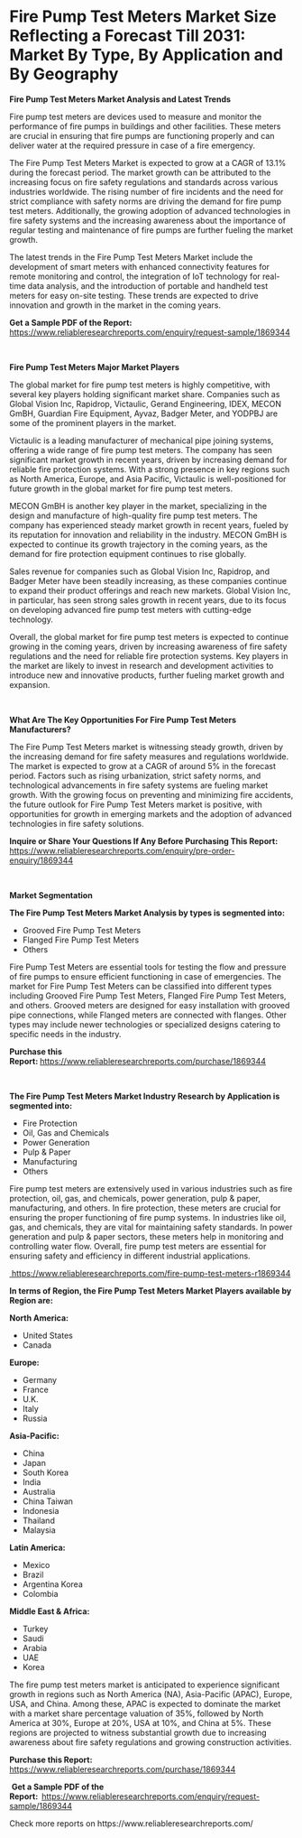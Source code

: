 <p><h1>Fire Pump Test Meters Market Size Reflecting a Forecast Till 2031: Market By Type, By Application and By Geography</h1></p><p><strong>Fire Pump Test Meters Market Analysis and Latest Trends</strong></p>
<p><p>Fire pump test meters are devices used to measure and monitor the performance of fire pumps in buildings and other facilities. These meters are crucial in ensuring that fire pumps are functioning properly and can deliver water at the required pressure in case of a fire emergency.</p><p>The Fire Pump Test Meters Market is expected to grow at a CAGR of 13.1% during the forecast period. The market growth can be attributed to the increasing focus on fire safety regulations and standards across various industries worldwide. The rising number of fire incidents and the need for strict compliance with safety norms are driving the demand for fire pump test meters. Additionally, the growing adoption of advanced technologies in fire safety systems and the increasing awareness about the importance of regular testing and maintenance of fire pumps are further fueling the market growth.</p><p>The latest trends in the Fire Pump Test Meters Market include the development of smart meters with enhanced connectivity features for remote monitoring and control, the integration of IoT technology for real-time data analysis, and the introduction of portable and handheld test meters for easy on-site testing. These trends are expected to drive innovation and growth in the market in the coming years.</p></p>
<p><strong>Get a Sample PDF of the Report:&nbsp;</strong> <a href="https://www.reliableresearchreports.com/enquiry/request-sample/1869344">https://www.reliableresearchreports.com/enquiry/request-sample/1869344</a></p>
<p>&nbsp;</p>
<p><strong>Fire Pump Test Meters Major Market Players</strong></p>
<p><p>The global market for fire pump test meters is highly competitive, with several key players holding significant market share. Companies such as Global Vision Inc, Rapidrop, Victaulic, Gerand Engineering, IDEX, MECON GmBH, Guardian Fire Equipment, Ayvaz, Badger Meter, and YODPBJ are some of the prominent players in the market.</p><p>Victaulic is a leading manufacturer of mechanical pipe joining systems, offering a wide range of fire pump test meters. The company has seen significant market growth in recent years, driven by increasing demand for reliable fire protection systems. With a strong presence in key regions such as North America, Europe, and Asia Pacific, Victaulic is well-positioned for future growth in the global market for fire pump test meters.</p><p>MECON GmBH is another key player in the market, specializing in the design and manufacture of high-quality fire pump test meters. The company has experienced steady market growth in recent years, fueled by its reputation for innovation and reliability in the industry. MECON GmBH is expected to continue its growth trajectory in the coming years, as the demand for fire protection equipment continues to rise globally.</p><p>Sales revenue for companies such as Global Vision Inc, Rapidrop, and Badger Meter have been steadily increasing, as these companies continue to expand their product offerings and reach new markets. Global Vision Inc, in particular, has seen strong sales growth in recent years, due to its focus on developing advanced fire pump test meters with cutting-edge technology.</p><p>Overall, the global market for fire pump test meters is expected to continue growing in the coming years, driven by increasing awareness of fire safety regulations and the need for reliable fire protection systems. Key players in the market are likely to invest in research and development activities to introduce new and innovative products, further fueling market growth and expansion.</p></p>
<p>&nbsp;</p>
<p><strong>What Are The Key Opportunities For Fire Pump Test Meters Manufacturers?</strong></p>
<p><p>The Fire Pump Test Meters market is witnessing steady growth, driven by the increasing demand for fire safety measures and regulations worldwide. The market is expected to grow at a CAGR of around 5% in the forecast period. Factors such as rising urbanization, strict safety norms, and technological advancements in fire safety systems are fueling market growth. With the growing focus on preventing and minimizing fire accidents, the future outlook for Fire Pump Test Meters market is positive, with opportunities for growth in emerging markets and the adoption of advanced technologies in fire safety solutions.</p></p>
<p><strong>Inquire or Share Your Questions If Any Before Purchasing This Report:</strong> <a href="https://www.reliableresearchreports.com/enquiry/pre-order-enquiry/1869344">https://www.reliableresearchreports.com/enquiry/pre-order-enquiry/1869344</a></p>
<p>&nbsp;</p>
<p><strong>Market Segmentation</strong></p>
<p><strong>The Fire Pump Test Meters Market Analysis by types is segmented into:</strong></p>
<p><ul><li>Grooved Fire Pump Test Meters</li><li>Flanged Fire Pump Test Meters</li><li>Others</li></ul></p>
<p><p>Fire Pump Test Meters are essential tools for testing the flow and pressure of fire pumps to ensure efficient functioning in case of emergencies. The market for Fire Pump Test Meters can be classified into different types including Grooved Fire Pump Test Meters, Flanged Fire Pump Test Meters, and others. Grooved meters are designed for easy installation with grooved pipe connections, while Flanged meters are connected with flanges. Other types may include newer technologies or specialized designs catering to specific needs in the industry.</p></p>
<p><strong>Purchase this Report:&nbsp;</strong><a href="https://www.reliableresearchreports.com/purchase/1869344">https://www.reliableresearchreports.com/purchase/1869344</a></p>
<p>&nbsp;</p>
<p><strong>The Fire Pump Test Meters Market Industry Research by Application is segmented into:</strong></p>
<p><ul><li>Fire Protection</li><li>Oil, Gas and Chemicals</li><li>Power Generation</li><li>Pulp & Paper</li><li>Manufacturing</li><li>Others</li></ul></p>
<p><p>Fire pump test meters are extensively used in various industries such as fire protection, oil, gas, and chemicals, power generation, pulp & paper, manufacturing, and others. In fire protection, these meters are crucial for ensuring the proper functioning of fire pump systems. In industries like oil, gas, and chemicals, they are vital for maintaining safety standards. In power generation and pulp & paper sectors, these meters help in monitoring and controlling water flow. Overall, fire pump test meters are essential for ensuring safety and efficiency in different industrial applications.</p></p>
<p><a href="https://www.reliableresearchreports.com/fire-pump-test-meters-r1869344">&nbsp;https://www.reliableresearchreports.com/fire-pump-test-meters-r1869344</a></p>
<p><strong>In terms of Region, the Fire Pump Test Meters Market Players available by Region are:</strong></p>
<p>
    <p> <strong> North America: </strong>
        <ul>
            <li>United States</li>
            <li>Canada</li>
        </ul>
        </p> 
    <p> <strong> Europe: </strong>
        <ul>
            <li>Germany</li>
            <li>France</li>
            <li>U.K.</li>
            <li>Italy</li>
            <li>Russia</li>
        </ul>
        </p> 
    <p> <strong> Asia-Pacific: </strong>
        <ul>
            <li>China</li>
            <li>Japan</li>
            <li>South Korea</li>
            <li>India</li>
            <li>Australia</li>
            <li>China Taiwan</li>
            <li>Indonesia</li>
            <li>Thailand</li>
            <li>Malaysia</li>
        </ul>
        </p> 
    <p> <strong> Latin America: </strong>
        <ul>
            <li>Mexico</li>
            <li>Brazil</li>
            <li>Argentina Korea</li>
            <li>Colombia</li>
        </ul>
        </p> 
    <p> <strong> Middle East & Africa: </strong>
        <ul>
            <li>Turkey</li>
            <li>Saudi</li>
            <li>Arabia</li>
            <li>UAE</li>
            <li>Korea</li>
        </ul>
    </p>
    </p>
<p><p>The fire pump test meters market is anticipated to experience significant growth in regions such as North America (NA), Asia-Pacific (APAC), Europe, USA, and China. Among these, APAC is expected to dominate the market with a market share percentage valuation of 35%, followed by North America at 30%, Europe at 20%, USA at 10%, and China at 5%. These regions are projected to witness substantial growth due to increasing awareness about fire safety regulations and growing construction activities.</p></p>
<p><strong>Purchase this Report: </strong><a href="https://www.reliableresearchreports.com/purchase/1869344">https://www.reliableresearchreports.com/purchase/1869344</a></p>
<p>&nbsp;<strong>Get a Sample PDF of the Report:&nbsp;&nbsp;</strong><a href="https://www.reliableresearchreports.com/enquiry/request-sample/1869344">https://www.reliableresearchreports.com/enquiry/request-sample/1869344</a></p>
<p><strong></strong></p>
<p>Check more reports on https://www.reliableresearchreports.com/</p>